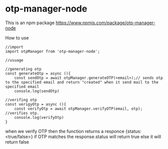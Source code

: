 # otp-manager-node

This is an npm package https://www.npmjs.com/package/otp-manager-node

How to use

```
//import
import otpManager from 'otp-manager-node';

//usuage

//generating otp
const generateOtp = async (){
    const sendOtp = await otpManager.generateOTP(<email>);// sends otp to the specified email and return "created" when it send mail to the specified email
    console.log(sendOtp) 

//verifing otp
const verigyOtp = async (){
    const verifyOtp = await otpManager.verifyOTP(email, otp); //verifies otp.
    console.log(verifyOtp)
}

```


when we verify OTP then the function returns a responce {status:<true/false>}
if OTP matches the response.status will return true else it will return false
